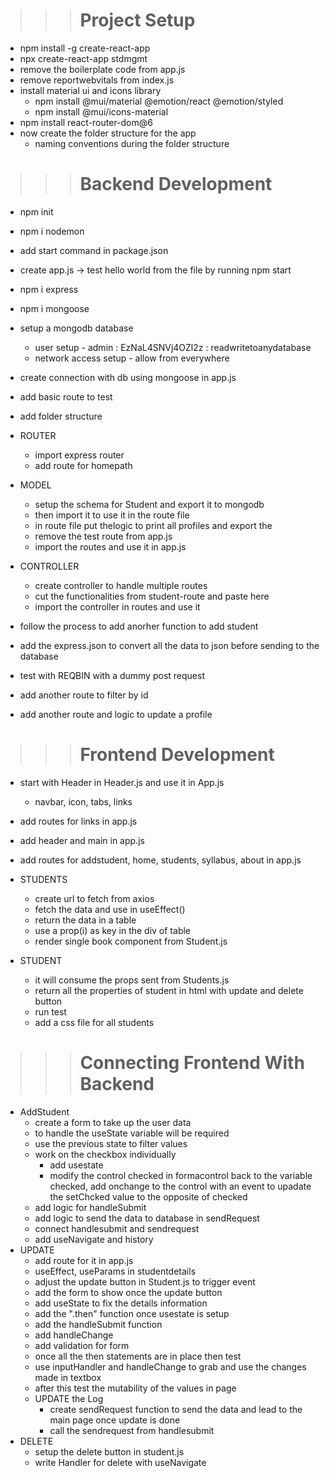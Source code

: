 <markdown>

>>> # Project Setup
- npm install -g create-react-app
- npx create-react-app stdmgmt
- remove the boilerplate code from app.js
- remove reportwebvitals from index.js
- install material ui and icons library
    - npm install @mui/material @emotion/react @emotion/styled
    - npm install @mui/icons-material
- npm install react-router-dom@6
- now create the folder structure for the app
    - naming conventions during the folder structure


>>> # Backend Development
- npm init
- npm i nodemon
- add start command in package.json
- create app.js -> test hello world from the file by running npm start
- npm i express
- npm i mongoose
- setup a mongodb database
    - user setup - admin : EzNaL4SNVj4OZl2z : readwritetoanydatabase
    - network access setup - allow from everywhere
- create connection with db using mongoose in app.js
- add basic route to test
- add folder structure
- ROUTER
    - import express router
    - add route for homepath
  
- MODEL
    - setup the schema for Student and export it to mongodb
    - then import it to use it in the route file
    - in route file put thelogic to print all profiles and export the
    - remove the test route from app.js
    - import the routes and use it in app.js
  
- CONTROLLER
    - create controller to handle multiple routes
    - cut the functionalities from student-route and paste here
    - import the controller in routes and use it
  
- follow the process to add anorher function to add student
- add the express.json to convert all the data to json before sending to the database
- test with REQBIN with a dummy post request
- add another route to filter by id
- add another route and logic to update a profile
    

>>> # Frontend Development
- start with Header in Header.js and use it in App.js
    - navbar, icon, tabs, links
- add routes for links in app.js
- add header and main in app.js
- add routes for addstudent, home, students, syllabus, about in app.js
- STUDENTS
    - create url to fetch from axios
    - fetch the data and use in useEffect()
    - return the data in a table
    - use a prop(i) as key in the div of table
    - render single book component from Student.js
  
- STUDENT
    - it will consume the props sent from Students.js
    - return all the properties of student in html with update and delete button
    - run test
    - add a css file for all students

      
>>> # Connecting Frontend With Backend
- AddStudent
    - create a form to take up the user data
    - to handle the useState variable will be required
    - use the previous state to filter values
    - work on the checkbox individually
        - add usestate
        - modify the control checked in formacontrol back to the variable checked, add onchange to the control with an event to upadate the setChcked value to the opposite of checked
    - add logic for handleSubmit
    - add logic to send the data to database in sendRequest
    - connect handlesubmit and sendrequest
    - add useNavigate and history
- UPDATE
    - add route for it in app.js
    - useEffect, useParams in studentdetails
    - adjust the update button in Student.js to trigger event
    - add the form to show once the update button
    - add useState to fix the details information
    - add the ".then" function once usestate is setup
    - add the handleSubmit function
    - add handleChange
    - add validation for form
    - once all the then statements are in place then test
    - use inputHandler and handleChange to grab and use the changes made in textbox
    - after this test the mutability of the values in page
    - UPDATE the Log
        - create sendRequest function to send the data and lead to the main page once update is done
        - call the sendrequest from handlesubmit
- DELETE
    - setup the delete button in student.js
    - write Handler for delete with useNavigate

</markdown>